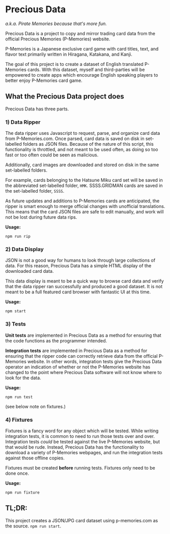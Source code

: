 # Precious Data

*a.k.a. Pirate Memories because that's more fun.*

Precious Data is a project to copy and mirror trading card data from the official Precious Memories (P-Memories) website.

P-Memories is a Japanese exclusive card game with card titles, text, and flavor text primarily written in Hiragana, Katakana, and Kanji.

The goal of this project is to create a dataset of English translated P-Memories cards. With this dataset, myself and third-parties will be empowered to create apps which encourage English speaking players to better enjoy P-Memories card game.

## What the Precious Data project does

Precious Data has three parts.

### 1) Data Ripper

The data ripper uses Javascript to request, parse, and organize card data from P-Memories.com. Once parsed, card data is saved on disk in set-labelled folders as JSON files. Because of the nature of this script, this functionality is throttled, and not meant to be used often, as doing so too fast or too often could be seen as malicious.

Additionally, card images are downloaded and stored on disk in the same set-labelled folders.

For example, cards belonging to the Hatsune Miku card set will be saved in the abbreviated set-labelled folder, `HMK`. SSSS.GRIDMAN cards are saved in the set-labelled folder, `SSSS`.

As future updates and additions to P-Memories cards are anticipated, the ripper is smart enough to merge official changes with unofficial translations. This means that the card JSON files are safe to edit manually, and work will not be lost during future data rips.

**Usage:**

    npm run rip

### 2) Data Display

JSON is not a good way for humans to look through large collections of data. For this reason, Precious Data has a simple HTML display of the downloaded card data.

This data display is meant to be a quick way to browse card data and verify that the data ripper ran successfully and produced a good dataset. It is not meant to be a full featured card browser with fantastic UI at this time.

**Usage:**

    npm start

### 3) Tests

**Unit tests** are implemented in Precious Data as a method for ensuring that the code functions as the programmer intended.

**Integration tests** are implemented in Precious Data as a method for ensuring that the ripper code can correctly retrieve data from the official P-Memories website. In other words, integration tests give the Precious Data operator an indication of whether or not the P-Memories website has changed to the point where Precious Data software will not know where to look for the data.

**Usage:**

    npm run test

(see below note on fixtures.)

### 4) Fixtures

Fixtures is a fancy word for any object which will be tested. While writing integration tests, it is common to need to run those tests over and over. Integration tests *could* be tested against the live P-Memories website, but that would be rude. Instead, Precious Data has the functionality to download a variety of P-Memories webpages, and run the integration tests against those offline copies.

Fixtures must be created **before** running tests. Fixtures only need to be done once.

**Usage:**

    npm run fixture


## TL;DR:

This project creates a JSON/JPG card dataset using p-memories.com as the source. `npm run start`.
